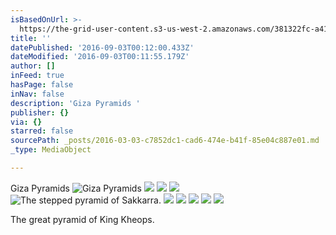 ```yaml
---
isBasedOnUrl: >-
  https://the-grid-user-content.s3-us-west-2.amazonaws.com/381322fc-a41b-46e8-86e0-c23cdfcce277.jpg
title: ''
datePublished: '2016-09-03T00:12:00.433Z'
dateModified: '2016-09-03T00:11:55.179Z'
author: []
inFeed: true
hasPage: false
inNav: false
description: 'Giza Pyramids '
publisher: {}
via: {}
starred: false
sourcePath: _posts/2016-03-03-c7852dc1-cad6-474e-b41f-85e04c887e01.md
_type: MediaObject

---
```

Giza Pyramids ![Giza Pyramids](https://the-grid-user-content.s3-us-west-2.amazonaws.com/ef3cb593-8427-4879-bfae-c8e5afe3b725.jpg)
![](https://the-grid-user-content.s3-us-west-2.amazonaws.com/381322fc-a41b-46e8-86e0-c23cdfcce277.jpg)
![](https://the-grid-user-content.s3-us-west-2.amazonaws.com/711afabb-d3e3-456b-813b-e2fdd78c7942.jpg)
![](https://the-grid-user-content.s3-us-west-2.amazonaws.com/82534705-b0b1-4b44-992c-ed61ddb84dfc.jpg)
![The stepped pyramid of Sakkarra. ](https://the-grid-user-content.s3-us-west-2.amazonaws.com/bb2e78e6-6648-4f4c-aaac-bcd075c727f5.jpg)
![](https://s3-us-west-2.amazonaws.com/the-grid-img/p/8df6b0113ca693222d0bba14e07c85189ab5294f.jpg)
![](https://the-grid-user-content.s3-us-west-2.amazonaws.com/fb9773e8-5b19-4bed-ab31-5548a26bd51b.jpg)
![](https://the-grid-user-content.s3-us-west-2.amazonaws.com/805a763b-a2af-41c0-b496-fa3af4cc5bea.jpg)
![](https://the-grid-user-content.s3-us-west-2.amazonaws.com/2a108c54-e406-4916-9646-b256b63af07b.jpg)
![](https://the-grid-user-content.s3-us-west-2.amazonaws.com/a8461590-8d94-4fc4-8946-f959dbe1173e.jpg)

The great pyramid of King Kheops.